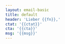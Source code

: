 ```yaml
---
layout: email-basic
title: default
header: 'Lieber {{fn}},'
ctat: '{{ctat}}'
cta: '{{cta}}'
msg: '{{msg}}'
---
```


